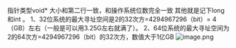 指针类型void* 大小和第二行一致，和操作系统位数完全一致
其他就是记下long 和int 。
1、32位系统的最大寻址空间是2的32次方=4294967296（bit）= 4（GB）左右（一般是可以用3.25G左右就满了）。
2、64位系统的最大寻址空间为2的64次方=4294967296（bit）的32次方，数值大于1亿GB
![image.png](https://cdn.nlark.com/yuque/0/2023/png/26575180/1692107879058-1841eb14-82de-432e-824f-b2b311387a44.png#averageHue=%23fafafb&clientId=u94f75aa3-4b80-4&from=paste&height=277&id=u48406a2e&originHeight=506&originWidth=1763&originalType=binary&ratio=1.8300000429153442&rotation=0&showTitle=false&size=13929&status=done&style=none&taskId=ud0fce9af-8c14-4b47-bbcc-9614e53330e&title=&width=963.387955549658)
